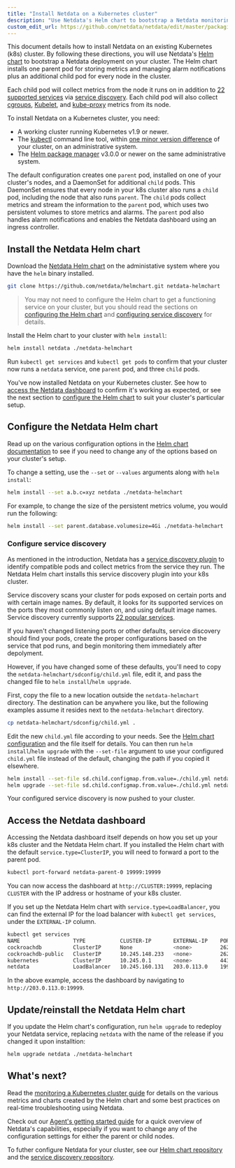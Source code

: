 ```yaml
---
title: "Install Netdata on a Kubernetes cluster"
description: "Use Netdata's Helm chart to bootstrap a Netdata monitoring and troubleshooting toolkit on your Kubernetes (k8s) cluster."
custom_edit_url: https://github.com/netdata/netdata/edit/master/packaging/installer/methods/kubernetes.md
---
```




This document details how to install Netdata on an existing Kubernetes (k8s) cluster. By following these directions, you
will use Netdata's [Helm chart](https://github.com/netdata/helmchart) to bootstrap a Netdata deployment on your cluster.
The Helm chart installs one parent pod for storing metrics and managing alarm notifications plus an additional child pod
for every node in the cluster.

Each child pod will collect metrics from the node it runs on in addition to [22 supported
services](https://github.com/netdata/helmchart#service-discovery-and-supported-services) via [service
discovery](https://github.com/netdata/agent-service-discovery/). Each child pod will also collect
[cgroups](/docs/agent/collectors/cgroups.plugin),
[Kubelet](/docs/agent/collectors/go.d.plugin/modules/k8s_kubelet), and
[kube-proxy](/docs/agent/collectors/go.d.plugin/modules/k8s_kubeproxy) metrics from its node.

To install Netdata on a Kubernetes cluster, you need:

-   A working cluster running Kubernetes v1.9 or newer.
-   The [kubectl](https://kubernetes.io/docs/reference/kubectl/overview/) command line tool, within [one minor version
    difference](https://kubernetes.io/docs/tasks/tools/install-kubectl/#before-you-begin) of your cluster, on an
    administrative system.
-   The [Helm package manager](https://helm.sh/) v3.0.0 or newer on the same administrative system.

The default configuration creates one `parent` pod, installed on one of your cluster's nodes, and a DaemonSet for
additional `child` pods. This DaemonSet ensures that every node in your k8s cluster also runs a `child` pod, including
the node that also runs `parent`. The `child` pods collect metrics and stream the information to the `parent` pod, which
uses two persistent volumes to store metrics and alarms. The `parent` pod also handles alarm notifications and enables
the Netdata dashboard using an ingress controller.

## Install the Netdata Helm chart

Download the [Netdata Helm chart](https://github.com/netdata/helmchart) on the administative system where you have the
`helm` binary installed.

```bash
git clone https://github.com/netdata/helmchart.git netdata-helmchart
```

> You may not need to configure the Helm chart to get a functioning service on your cluster, but you should read the
> sections on [configuring the Helm chart](#configure-the-netdata-helm-chart) and [configuring service
> discovery](#configure-service-discovery) for details.

Install the Helm chart to your cluster with `helm install`:

```bash
helm install netdata ./netdata-helmchart
```

Run `kubectl get services` and `kubectl get pods` to confirm that your cluster now runs a `netdata` service, one
`parent` pod, and three `child` pods.

You've now installed Netdata on your Kubernetes cluster. See how to [access the Netdata
dashboard](#access-the-netdata-dashboard) to confirm it's working as expected, or see the next section to [configure the
Helm chart](#configure-the-netdata-helm-chart) to suit your cluster's particular setup.

## Configure the Netdata Helm chart

Read up on the various configuration options in the [Helm chart
documentation](https://github.com/netdata/helmchart#configuration) to see if you need to change any of the options based
on your cluster's setup.

To change a setting, use the `--set` or `--values` arguments along with `helm install`:

```bash
helm install --set a.b.c=xyz netdata ./netdata-helmchart
```

For example, to change the size of the persistent metrics volume, you would run the following:

```bash
helm install --set parent.database.volumesize=4Gi ./netdata-helmchart
```

### Configure service discovery

As mentioned in the introduction, Netdata has a [service discovery
plugin](https://github.com/netdata/agent-service-discovery/#service-discovery) to identify compatible pods and collect
metrics from the service they run. The Netdata Helm chart installs this service discovery plugin into your k8s cluster.

Service discovery scans your cluster for pods exposed on certain ports and with certain image names. By default, it
looks for its supported services on the ports they most commonly listen on, and using default image names. Service
discovery currently supports [22 popular
services](https://github.com/netdata/helmchart#service-discovery-and-supported-services).

If you haven't changed listening ports or other defaults, service discovery should find your pods, create the proper
configurations based on the service that pod runs, and begin monitoring them immediately after depolyment.

However, if you have changed some of these defaults, you'll need to copy the `netdata-helmchart/sdconfig/child.yml`
file, edit it, and pass the changed file to `helm install`/`helm upgrade`. 

First, copy the file to a new location outside the `netdata-helmchart` directory. The destination can be anywhere you
like, but the following examples assume it resides next to the `netdata-helmchart` directory.

```bash
cp netdata-helmchart/sdconfig/child.yml .
```

Edit the new `child.yml` file according to your needs. See the [Helm chart
configuration](https://github.com/netdata/helmchart#configuration) and the file itself for details. You can then run
`helm install`/`helm upgrade` with the `--set-file` argument to use your configured `child.yml` file instead of the
default, changing the path if you copied it elsewhere.

```bash
helm install --set-file sd.child.configmap.from.value=./child.yml netdata ./netdata-helmchart
helm upgrade --set-file sd.child.configmap.from.value=./child.yml netdata ./netdata-helmchart
```

Your configured service discovery is now pushed to your cluster.

## Access the Netdata dashboard

Accessing the Netdata dashboard itself depends on how you set up your k8s cluster and the Netdata Helm chart. If you
installed the Helm chart with the default `service.type=ClusterIP`, you will need to forward a port to the parent pod.

```bash
kubectl port-forward netdata-parent-0 19999:19999 
```

You can now access the dashboard at `http://CLUSTER:19999`, replacing `CLUSTER` with the IP address or hostname of your
k8s cluster.

If you set up the Netdata Helm chart with `service.type=LoadBalancer`, you can find the external IP for the load
balancer with `kubectl get services`, under the `EXTERNAL-IP` column.

```bash
kubectl get services
NAME                 TYPE           CLUSTER-IP       EXTERNAL-IP    PORT(S)              AGE
cockroachdb          ClusterIP      None             <none>         26257/TCP,8080/TCP   46h
cockroachdb-public   ClusterIP      10.245.148.233   <none>         26257/TCP,8080/TCP   46h
kubernetes           ClusterIP      10.245.0.1       <none>         443/TCP              47h
netdata              LoadBalancer   10.245.160.131   203.0.113.0    19999:32231/TCP      74m
```

In the above example, access the dashboard by navigating to `http://203.0.113.0:19999`.

## Update/reinstall the Netdata Helm chart

If you update the Helm chart's configuration, run `helm upgrade` to redeploy your Netdata service, replacing `netdata` 
with the name of the release if you changed it upon installtion:

```bash
helm upgrade netdata ./netdata-helmchart
```

## What's next?

Read the [monitoring a Kubernetes cluster guide](/guides/monitor/kubernetes-k8s-netdata) for details on the
various metrics and charts created by the Helm chart and some best practices on real-time troubleshooting using Netdata.

Check out our [Agent's getting started guide](/docs/agent/getting-started) for a quick overview of Netdata's capabilities,
especially if you want to change any of the configuration settings for either the parent or child nodes.

To futher configure Netdata for your cluster, see our [Helm chart repository](https://github.com/netdata/helmchart) and
the [service discovery repository](https://github.com/netdata/agent-service-discovery/).


